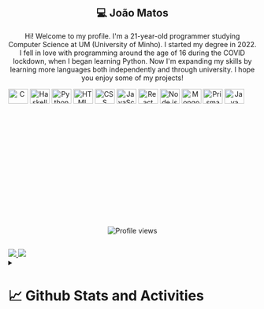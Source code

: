 <h2 align="center">💻 João Matos</h2>
<p align="center">
  Hi! Welcome to my profile. I'm a 21-year-old programmer studying Computer Science at UM (University of Minho). I started my degree in 2022.  
  I fell in love with programming around the age of 16 during the COVID lockdown, when I began learning Python.  
  Now I'm expanding my skills by learning more languages both independently and through university.  
  I hope you enjoy some of my projects!
</p>

<div style="display: inline-block; text-align: center;">
  <img align="center" alt="C" height="30" width="40" src="https://cdn.jsdelivr.net/gh/devicons/devicon/icons/c/c-original.svg">
  <img align="center" alt="Haskell" height="30" width="40" src="https://cdn.jsdelivr.net/gh/devicons/devicon/icons/haskell/haskell-original.svg">
  <img align="center" alt="Python" height="30" width="40" src="https://cdn.jsdelivr.net/gh/devicons/devicon/icons/python/python-original.svg">
  <img align="center" alt="HTML" height="30" width="40" src="https://cdn.jsdelivr.net/gh/devicons/devicon/icons/html5/html5-original.svg">
  <img align="center" alt="CSS" height="30" width="40" src="https://cdn.jsdelivr.net/gh/devicons/devicon/icons/css3/css3-original.svg">
  <img align="center" alt="JavaScript" height="30" width="40" src="https://cdn.jsdelivr.net/gh/devicons/devicon/icons/javascript/javascript-original.svg">
  <img align="center" alt="React" height="30" width="40" src="https://cdn.jsdelivr.net/gh/devicons/devicon/icons/react/react-original.svg">
  <img align="center" alt="Node.js" height="30" width="40" src="https://cdn.jsdelivr.net/gh/devicons/devicon/icons/nodejs/nodejs-original.svg">
  <img align="center" alt="MongoDB" height="30" width="40" src="https://cdn.jsdelivr.net/gh/devicons/devicon/icons/mongodb/mongodb-original.svg">
  <img align="center" alt="Prisma" height="30" width="40" src="https://cdn.jsdelivr.net/gh/devicons/devicon/icons/prisma/prisma-original.svg">
  <img align="center" alt="Java" height="30" width="40" src="https://cdn.jsdelivr.net/gh/devicons/devicon/icons/java/java-original.svg">
</div>

<p align="center" style="margin-top: 250px;">
  <img src="https://komarev.com/ghpvc/?username=jmatos7&color=191b1e" alt="Profile views" />
</p>
 
##

<div>
<a href="https://www.instagram.com/jmatos7/" target="_blank">
  <img src="https://img.shields.io/badge/Instagram-E4405F?style=for-the-badge&logo=instagram&logoColor=white">
</a>

<a href="https://www.linkedin.com/in/joaomatos7/" target="_blank">
  <img src="https://img.shields.io/badge/LinkedIn-0077B5?style=for-the-badge&logo=linkedin&logoColor=white">
</a>

<div/>

<details>
    <summary><h1>📈 Github Stats and Activities</h1></summary>
    <p align="center">
        <img height='195px' src="https://github-readme-stats.vercel.app/api?username=jmatos7&show_icons=true=anuraghazra&show_icons=true&theme=aura" alt="evander stats"/>
        <img height='195px' src="https://github-readme-stats.vercel.app/api/top-langs/?username=jmatos7&layout=compact&theme=aura" alt="evander stats"/>
        <img src="https://github-readme-streak-stats.herokuapp.com/?user={jamtos7}&theme={tokyonight}">
    </p>
</details>
